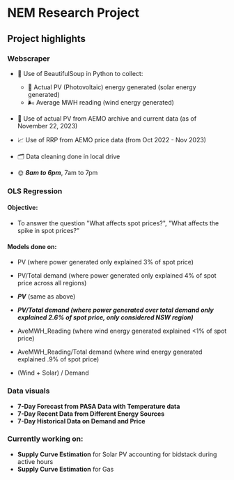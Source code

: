 # NEM Research Project

## Project highlights

### Webscraper
- 🥫 Use of BeautifulSoup in Python to collect:
  - 🔋 Actual PV (Photovoltaic) energy generated (solar energy generated)
  - 🌬 Average MWH reading (wind energy generated)

- 🔌 Use of actual PV from AEMO archive and current data (as of November 22, 2023)

- 📈 Use of RRP from AEMO price data (from Oct 2022 - Nov 2023)

- 🗂️ Data cleaning done in local drive

- 🌞 ***8am to 6pm***, 7am to 7pm

### OLS Regression

#### Objective:
- To answer the question "What affects spot prices?", "What affects the spike in spot prices?"

#### Models done on:
- PV (where power generated only explained 3% of spot price)
- PV/Total demand (where power generated only explained 4% of spot price across all regions)
- ***PV*** (same as above)
- ***PV/Total demand (where power generated over total demand only explained 2.6% of spot price, only considered NSW region)***
- AveMWH_Reading (where wind energy generated explained <1% of spot price)
- AveMWH_Reading/Total demand (where wind energy generated explained .9% of spot price)

- (Wind + Solar) / Demand


### Data visuals
- **7-Day Forecast from PASA Data with Temperature data**
- **7-Day Recent Data from Different Energy Sources**
- **7-Day Historical Data on Demand and Price**

### Currently working on:
- **Supply Curve Estimation** for Solar PV accounting for bidstack during active hours
- **Supply Curve Estimation** for Gas



